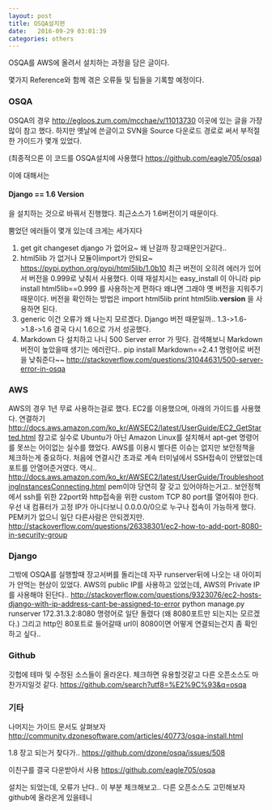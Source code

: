 ```yaml
---
layout: post
title: OSQA설치편
date:   2016-09-29 03:01:39
categories: others
---
```

OSQA를 AWS에 올려서 설치하는 과정을 담은 글이다.

몇가지 Reference와 함께 겪은 오류들 및 팁들을 기록할 예정이다.

### OSQA

OSQA의 경우 http://egloos.zum.com/mcchae/v/11013730
이곳에 있는 글을 가장 많이 참고 했다.
하지만 옛날에 쓴글이고 SVN을 Source 다운로드 경로로 써서 부적절한 가이드가 몇개 있었다.

(최종적으론 이 코드를 OSQA설치에 사용했다
  https://github.com/eagle705/osqa)

이에 대해서는
#### Django == 1.6 Version
을 설치하는 것으로 바꿔서 진행했다. 최근소스가 1.6버전이기 때문이다.

뿜었던 에러들이 몇개 있는데 크게는 세가지다
1. get git changeset django
가 없어요~ 왜 난걸까 장고때문인거같다..
2. html5lib
가 없거나 모듈이import가 안되요~
https://pypi.python.org/pypi/html5lib/1.0b10
최근 버전이 오히려 에러가 있어서 버전을 0.999로 낮춰서 사용했다. 이때 재설치시는 easy_install 이 아니라 pip install html5lib==0.999 를 사용하는게 편하다 왜냐면 그래야 옛 버전을 지워주기 때문이다. 버전을 확인하는 방법은
import html5lib
print html5lib.__version__
을 사용하면 된다.
3. generic
이건 오류가 왜 나는지 모르겠다. Django 버전 때문일까..
1.3->1.6->1.8->1.6 결국 다시 1.6으로 가서 성공했다.
4. Markdown
다 설치하고 나니 500 Server error 가 떳다. 검색해보니 Markdown 버전이 높았을때 생기는 에러란다..
pip install Markdown==2.4.1
명령어로 버전을 낮춰준다~~
http://stackoverflow.com/questions/31044631/500-server-error-in-osqa

### AWS
AWS의 경우 1년 무료 사용하는걸로 했다.
EC2를 이용했으며, 아래의 가이드를 사용했다.
연결하기
http://docs.aws.amazon.com/ko_kr/AWSEC2/latest/UserGuide/EC2_GetStarted.html
참고로 실수로 Ubuntu가 아닌 Amazon Linux를 설치해서 apt-get 명령어를 못쓰는 어이없는 실수를 했었다.
AWS를 이용시 별다른 이슈는 없지만 보안정책을 체크하는게 중요하다. 처음에 연결시간 초과로 계속 터미널에서 SSH접속이 안됐었는데 포트를 안열어준거였다. 역시..
http://docs.aws.amazon.com/ko_kr/AWSEC2/latest/UserGuide/TroubleshootingInstancesConnecting.html
pem이야 당연히 잘 갖고 있어야하는거고.. 보안정책에서 ssh를 위한 22port와 http접속을 위한 custom TCP 80 port를 열어줘야 한다. 우선 내 컴퓨터가 고정 IP가 아니다보니 0.0.0.0/0으로 누구나 접속이 가능하게 했다. PEM키가 없으니 일단 다른사람은 안되겠지만.
http://stackoverflow.com/questions/26338301/ec2-how-to-add-port-8080-in-security-group


### Django
그밖에 OSQA를 실행할때 장고서버를 돌리는데 자꾸 runserver뒤에 나오는 내 아이피가 안먹는 현상이 있었다. AWS의 public IP를 사용하고 있었는데, AWS의 Private IP를 사용해야 된단다..
http://stackoverflow.com/questions/9323076/ec2-hosts-django-with-ip-address-cant-be-assigned-to-error
python manage.py runserver 172.31.3.2:8080
명령어로 일단 돌렸다 (왜 8080포트만 되는지는 모르겠다.)
그리고 http인 80포트로 들어갈때 url이 8080이면 어떻게 연결되는건지 좀 확인하고 싶다..


### Github
깃헙에 테마 및 수정된 소스들이 올라온다. 체크하면 유용할것같고 다른 오픈소스도 마찬가지일것 같다.
https://github.com/search?utf8=%E2%9C%93&q=osqa

### 기타
나머지는 가이드 문서도 살펴보자
http://community.dzonesoftware.com/articles/40773/osqa-install.html

1.8 장고 되는거 찾다가..
https://github.com/dzone/osqa/issues/508

이친구를 결국 다운받아서 사용
https://github.com/eagle705/osqa

설치는 되었는데, 오류가 난다.. 이 부분 체크해보고..
다른 오픈소스도 고민해보자 github에 올라온게 있을테니
